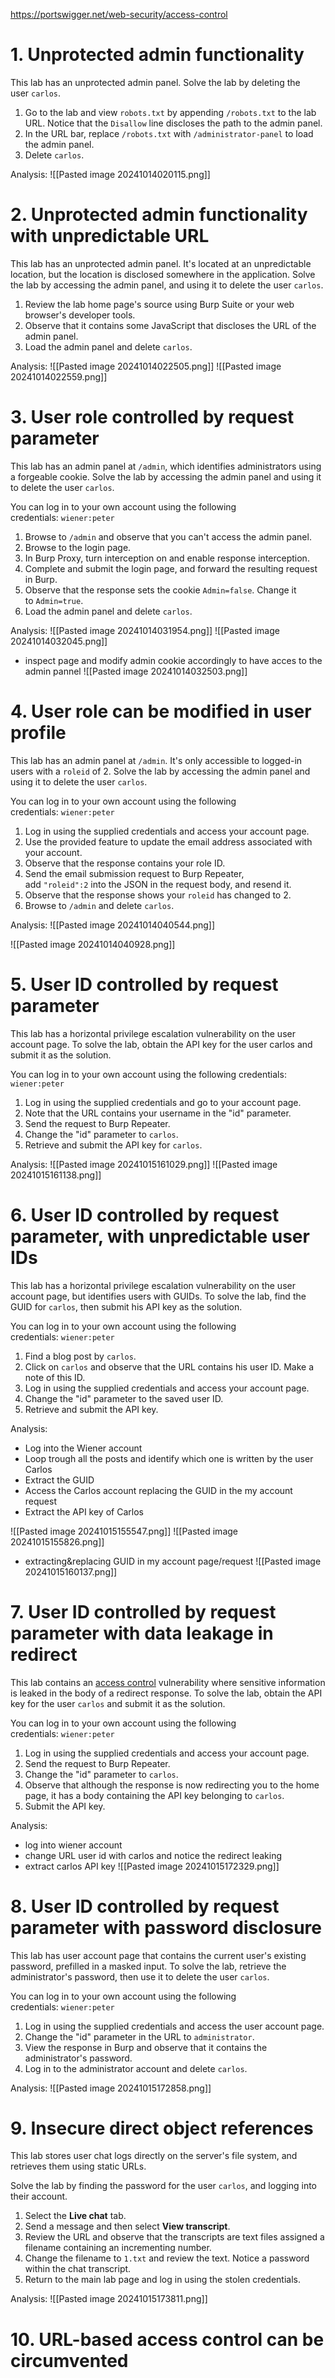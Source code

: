 https://portswigger.net/web-security/access-control
# **1. Unprotected admin functionality**
This lab has an unprotected admin panel. Solve the lab by deleting the user `carlos`.

1. Go to the lab and view `robots.txt` by appending `/robots.txt` to the lab URL. Notice that the `Disallow` line discloses the path to the admin panel.
2. In the URL bar, replace `/robots.txt` with `/administrator-panel` to load the admin panel.
3. Delete `carlos`.

Analysis:
![[Pasted image 20241014020115.png]]

# **2. Unprotected admin functionality with unpredictable URL**
This lab has an unprotected admin panel. It's located at an unpredictable location, but the location is disclosed somewhere in the application.
Solve the lab by accessing the admin panel, and using it to delete the user `carlos`.

1. Review the lab home page's source using Burp Suite or your web browser's developer tools.
2. Observe that it contains some JavaScript that discloses the URL of the admin panel.
3. Load the admin panel and delete `carlos`.

Analysis:
![[Pasted image 20241014022505.png]]
	![[Pasted image 20241014022559.png]]

# **3. User role controlled by request parameter**
This lab has an admin panel at `/admin`, which identifies administrators using a forgeable cookie.
Solve the lab by accessing the admin panel and using it to delete the user `carlos`.

You can log in to your own account using the following credentials: `wiener:peter`

1. Browse to `/admin` and observe that you can't access the admin panel.
2. Browse to the login page.
3. In Burp Proxy, turn interception on and enable response interception.
4. Complete and submit the login page, and forward the resulting request in Burp.
5. Observe that the response sets the cookie `Admin=false`. Change it to `Admin=true`.
6. Load the admin panel and delete `carlos`.

Analysis:
![[Pasted image 20241014031954.png]]
	![[Pasted image 20241014032045.png]]

- inspect page and modify admin cookie accordingly to have acces to the admin pannel
	 ![[Pasted image 20241014032503.png]]

# **4. User role can be modified in user profile**
This lab has an admin panel at `/admin`. It's only accessible to logged-in users with a `roleid` of 2.
Solve the lab by accessing the admin panel and using it to delete the user `carlos`.

You can log in to your own account using the following credentials: `wiener:peter`

1. Log in using the supplied credentials and access your account page.
2. Use the provided feature to update the email address associated with your account.
3. Observe that the response contains your role ID.
4. Send the email submission request to Burp Repeater, add `"roleid":2` into the JSON in the request body, and resend it.
5. Observe that the response shows your `roleid` has changed to 2.
6. Browse to `/admin` and delete `carlos`.

Analysis:
![[Pasted image 20241014040544.png]]

![[Pasted image 20241014040928.png]]

# **5. User ID controlled by request parameter**
This lab has a horizontal privilege escalation vulnerability on the user account page.
To solve the lab, obtain the API key for the user carlos and submit it as the solution.

You can log in to your own account using the following credentials: `wiener:peter`

1. Log in using the supplied credentials and go to your account page.
2. Note that the URL contains your username in the "id" parameter.
3. Send the request to Burp Repeater.
4. Change the "id" parameter to `carlos`.
5. Retrieve and submit the API key for `carlos`.

Analysis:
![[Pasted image 20241015161029.png]]
![[Pasted image 20241015161138.png]]

# **6.  User ID controlled by request parameter, with unpredictable user IDs**
This lab has a horizontal privilege escalation vulnerability on the user account page, but identifies users with GUIDs. To solve the lab, find the GUID for `carlos`, then submit his API key as the solution.

You can log in to your own account using the following credentials: `wiener:peter`

1. Find a blog post by `carlos`.
2. Click on `carlos` and observe that the URL contains his user ID. Make a note of this ID.
3. Log in using the supplied credentials and access your account page.
4. Change the "id" parameter to the saved user ID.
5. Retrieve and submit the API key.

Analysis:
-  Log into the Wiener account
-  Loop trough all the posts and identify which one is written by the user Carlos
-  Extract the GUID
-  Access the Carlos account replacing the GUID in the my account request
-  Extract the API key of Carlos

![[Pasted image 20241015155547.png]]
![[Pasted image 20241015155826.png]]

- extracting&replacing GUID in my account page/request
![[Pasted image 20241015160137.png]]

# **7.  User ID controlled by request parameter with data leakage in redirect**
This lab contains an [access control](https://portswigger.net/web-security/access-control) vulnerability where sensitive information is leaked in the body of a redirect response. To solve the lab, obtain the API key for the user `carlos` and submit it as the solution.

You can log in to your own account using the following credentials: `wiener:peter`

1. Log in using the supplied credentials and access your account page.
2. Send the request to Burp Repeater.
3. Change the "id" parameter to `carlos`.
4. Observe that although the response is now redirecting you to the home page, it has a body containing the API key belonging to `carlos`.
5. Submit the API key.

Analysis:

- log into wiener account
- change URL user id with carlos and notice the redirect leaking
- extract carlos API key 
![[Pasted image 20241015172329.png]]

# **8. User ID controlled by request parameter with password disclosure**
This lab has user account page that contains the current user's existing password, prefilled in a masked input. To solve the lab, retrieve the administrator's password, then use it to delete the user `carlos`.

You can log in to your own account using the following credentials: `wiener:peter`

1. Log in using the supplied credentials and access the user account page.
2. Change the "id" parameter in the URL to `administrator`.
3. View the response in Burp and observe that it contains the administrator's password.
4. Log in to the administrator account and delete `carlos`.

Analysis:
![[Pasted image 20241015172858.png]]

# **9. Insecure direct object references**
This lab stores user chat logs directly on the server's file system, and retrieves them using static URLs.

Solve the lab by finding the password for the user `carlos`, and logging into their account.

1. Select the **Live chat** tab.
2. Send a message and then select **View transcript**.
3. Review the URL and observe that the transcripts are text files assigned a filename containing an incrementing number.
4. Change the filename to `1.txt` and review the text. Notice a password within the chat transcript.
5. Return to the main lab page and log in using the stolen credentials.

Analysis:
![[Pasted image 20241015173811.png]]

# **10.  URL-based access control can be circumvented**